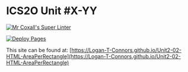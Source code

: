 # ICS2O Unit #X-YY

[![Mr Coxall's Super Linter](https://github.com/Logan-T-Connors/Unit2-02-HTML-AreaPerRectangle/workflows/Mr%20Coxall's%20Super%20Linter/badge.svg)](https://github.com/Logan-T-Connors/Unit2-02-HTML-AreaPerRectangle/actions)

[![Deploy Pages](https://github.com/Logan-T-Connors/Unit2-02-HTML-AreaPerRectangle/workflows/Deploy%20Pages/badge.svg)](https://github.com/Logan-T-Connors/Unit2-02-HTML-AreaPerRectangle/actions)

This site can be found at: [https://Logan-T-Connors.github.io/Unit2-02-HTML-AreaPerRectangle](https://Logan-T-Connors.github.io/Unit2-02-HTML-AreaPerRectangle)